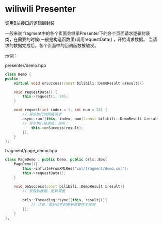 # wiliwili Presenter

调用B站接口的逻辑层封装

一般来说 fragment中的各个页面会继承Presenter下的各个页面请求逻辑封装类，在需要的时候(一般是构造函数里)调用requestData()
，开始请求数据。 当请求的数据完成后，各个页面中的回调函数被触发。

示例：

presenter/demo.hpp

```c++
class Demo {
public:
    virtual void onSuccess(const bilibili::DemoResult &result){}

    void requestData() {
        this->request(1, 24);
    }

    void request(int index = 1, int num = 24) {
        // 异步执行的网络请求
        async.run([this, index, num](const bilibili::DemoResult &result){
        // 异步执行结束后，调用：
            this->onSuccess(result);
        });
    }
};
```

fragment/page_demo.hpp

```c++
class PageDemo : public Demo, public brls::Box{
    PageDemo(){
        this->inflateFromXMLRes("xml/fragment/demo.xml");
        this->requestData();
    }
    
    void onSuccess(const bilibili::DemoResult &result){
        // 获取到数据，更新界面
        
        brls::Threading::sync([this, result](){
            // 注意：部分组件的更新需要在主线程
        });
    }
};
```